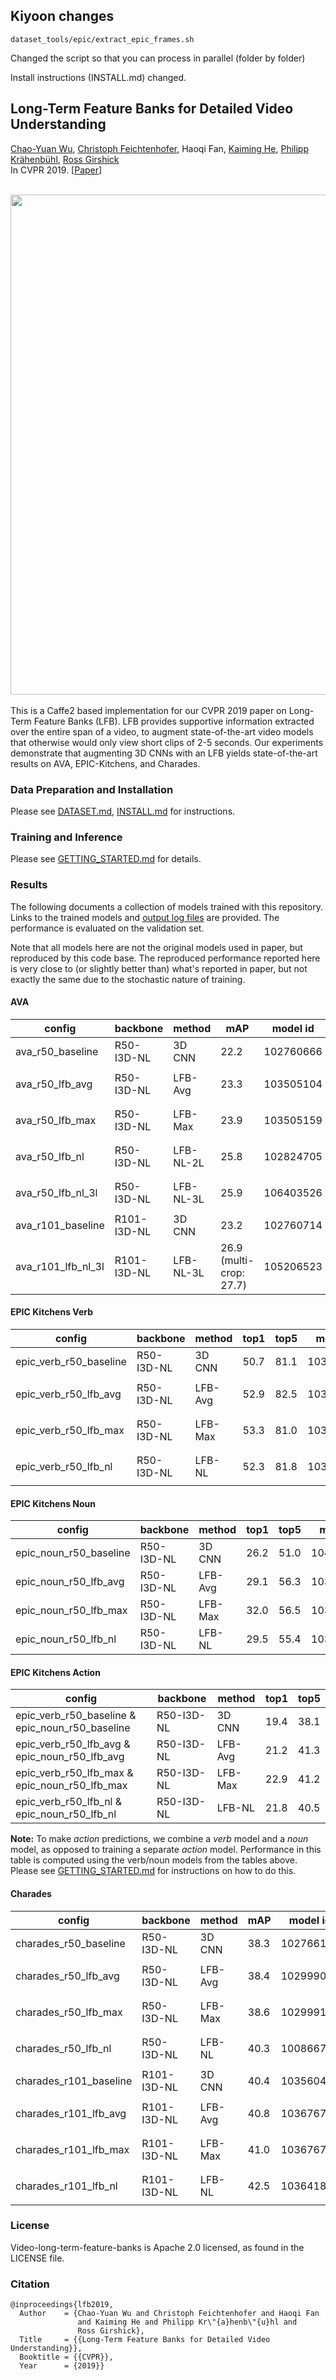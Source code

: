 ## Kiyoon changes

`dataset_tools/epic/extract_epic_frames.sh`

Changed the script so that you can process in parallel (folder by folder)

Install instructions (INSTALL.md) changed.

## Long-Term Feature Banks for Detailed Video Understanding ##

[Chao-Yuan Wu](https://www.cs.utexas.edu/~cywu/),
[Christoph Feichtenhofer](http://feichtenhofer.github.io/),
Haoqi Fan,
[Kaiming He](http://kaiminghe.com),
[Philipp Kr&auml;henb&uuml;hl](http://www.philkr.net/),
[Ross Girshick](http://rossgirshick.info)
<br/>
In CVPR 2019.
[[Paper](https://arxiv.org/abs/1812.05038)]
<br/>
<br/>

<div align="center">
<img src="figs/lfb_concept_figure.jpg" width="800">
</img></div>

<br/>
This is a Caffe2 based implementation
for our CVPR 2019 paper on Long-Term Feature Banks (LFB).
LFB provides supportive
information extracted over the entire span of a video, to
augment state-of-the-art video models that otherwise would
only view short clips of 2-5 seconds.
Our experiments
demonstrate that augmenting 3D CNNs
with an LFB yields state-of-the-art results
on AVA, EPIC-Kitchens, and Charades.

### Data Preparation and Installation
Please see [DATASET.md](DATASET.md), [INSTALL.md](INSTALL.md) for instructions.

### Training and Inference
Please see [GETTING_STARTED.md](GETTING_STARTED.md) for details.

### Results
The following documents a collection of models trained with this repository.
Links to the trained models and [output log files](https://dl.fbaipublicfiles.com/video-long-term-feature-banks/logs/04_2019_logs.tar.gz) are provided.
The performance is evaluated on the validation set.

Note that all models here are not the original models used in paper,
but reproduced by this code base.
The reproduced performance reported here is very close to (or slightly better than) what's reported in paper,
but not exactly the same due to the stochastic nature of training.

#### AVA
| config | backbone | method | mAP | model id | model |
| ------------- | ------------- | ------------- | ------------- | ------------- | ------------- |
| ava_r50_baseline | R50-I3D-NL | 3D CNN | 22.2 | 102760666 | [`model`](https://dl.fbaipublicfiles.com/video-long-term-feature-banks/102760666/model_final.pkl) |
| ava_r50_lfb_avg | R50-I3D-NL | LFB-Avg | 23.3 | 103505104 | [`model`](https://dl.fbaipublicfiles.com/video-long-term-feature-banks/103505104/model_final.pkl), [`lfb model`](https://dl.fbaipublicfiles.com/video-long-term-feature-banks/103505104/lfb_model.pkl) |
| ava_r50_lfb_max | R50-I3D-NL | LFB-Max | 23.9 | 103505159 | [`model`](https://dl.fbaipublicfiles.com/video-long-term-feature-banks/103505159/model_final.pkl), [`lfb model`](https://dl.fbaipublicfiles.com/video-long-term-feature-banks/103505159/lfb_model.pkl) |
| ava_r50_lfb_nl | R50-I3D-NL | LFB-NL-2L | 25.8 | 102824705 | [`model`](https://dl.fbaipublicfiles.com/video-long-term-feature-banks/102824705/model_final.pkl), [`lfb model`](https://dl.fbaipublicfiles.com/video-long-term-feature-banks/102824705/lfb_model.pkl) |
| ava_r50_lfb_nl_3l | R50-I3D-NL | LFB-NL-3L | 25.9 | 106403526 | [`model`](https://dl.fbaipublicfiles.com/video-long-term-feature-banks/106403526/model_final.pkl), [`lfb model`](https://dl.fbaipublicfiles.com/video-long-term-feature-banks/106403526/lfb_model.pkl) |
| ava_r101_baseline | R101-I3D-NL | 3D CNN | 23.2 | 102760714 | [`model`](https://dl.fbaipublicfiles.com/video-long-term-feature-banks/102760714/model_final.pkl) |
| ava_r101_lfb_nl_3l | R101-I3D-NL | LFB-NL-3L | 26.9 (multi-crop: 27.7) | 105206523 | [`model`](https://dl.fbaipublicfiles.com/video-long-term-feature-banks/105206523/model_final.pkl), [`lfb model`](https://dl.fbaipublicfiles.com/video-long-term-feature-banks/105206523/lfb_model.pkl) |

#### EPIC Kitchens Verb
| config | backbone | method | top1 | top5 | model id | model |
| ------------- | ------------- | ------------- | ------------- | ------------- | ------------- | ------------- |
| epic_verb_r50_baseline | R50-I3D-NL | 3D CNN | 50.7 | 81.1 | 103704809 | [`model`](https://dl.fbaipublicfiles.com/video-long-term-feature-banks/103704809/model_final.pkl) |
| epic_verb_r50_lfb_avg | R50-I3D-NL | LFB-Avg | 52.9 | 82.5 | 103777391 | [`model`](https://dl.fbaipublicfiles.com/video-long-term-feature-banks/103777391/model_final.pkl), [`lfb model`](https://dl.fbaipublicfiles.com/video-long-term-feature-banks/103777391/lfb_model.pkl) |
| epic_verb_r50_lfb_max | R50-I3D-NL | LFB-Max | 53.3 | 81.0 | 103777432 | [`model`](https://dl.fbaipublicfiles.com/video-long-term-feature-banks/103777432/model_final.pkl), [`lfb model`](https://dl.fbaipublicfiles.com/video-long-term-feature-banks/103777432/lfb_model.pkl) |
| epic_verb_r50_lfb_nl | R50-I3D-NL | LFB-NL | 52.3 | 81.8 | 103777046 | [`model`](https://dl.fbaipublicfiles.com/video-long-term-feature-banks/103777046/model_final.pkl), [`lfb model`](https://dl.fbaipublicfiles.com/video-long-term-feature-banks/103777046/lfb_model.pkl) |

#### EPIC Kitchens Noun
| config | backbone | method | top1 | top5 | model id | model |
| ------------- | ------------- | ------------- | ------------- | ------------- | ------------- | ------------- |
| epic_noun_r50_baseline | R50-I3D-NL | 3D CNN | 26.2 | 51.0 | 104421642 | [`model`](https://dl.fbaipublicfiles.com/video-long-term-feature-banks/104421642/model_final.pkl) |
| epic_noun_r50_lfb_avg | R50-I3D-NL | LFB-Avg | 29.1 | 56.3 | 103875866 | [`model`](https://dl.fbaipublicfiles.com/video-long-term-feature-banks/103875866/model_final.pkl) |
| epic_noun_r50_lfb_max | R50-I3D-NL | LFB-Max | 32.0 | 56.5 | 103875899 | [`model`](https://dl.fbaipublicfiles.com/video-long-term-feature-banks/103875899/model_final.pkl) |
| epic_noun_r50_lfb_nl | R50-I3D-NL | LFB-NL | 29.5 | 55.4 | 103706990 | [`model`](https://dl.fbaipublicfiles.com/video-long-term-feature-banks/103706990/model_final.pkl) |

#### EPIC Kitchens Action
| config | backbone | method | top1 | top5 |
| ------------- | ------------- | ------------- | ------------- | ------------- |
| epic_verb_r50_baseline & epic_noun_r50_baseline | R50-I3D-NL | 3D CNN | 19.4 | 38.1 |
| epic_verb_r50_lfb_avg & epic_noun_r50_lfb_avg | R50-I3D-NL | LFB-Avg | 21.2 | 41.3 |
| epic_verb_r50_lfb_max & epic_noun_r50_lfb_max | R50-I3D-NL | LFB-Max | 22.9 | 41.2 |
| epic_verb_r50_lfb_nl & epic_noun_r50_lfb_nl | R50-I3D-NL | LFB-NL | 21.8 | 40.5 |

**Note:** To make *action* predictions, we combine a *verb* model and a *noun* model, as opposed to training a separate *action* model.
Performance in this table is computed using the verb/noun models from the tables above.
Please see [GETTING_STARTED.md](https://github.com/facebookresearch/video-long-term-feature-banks/blob/master/GETTING_STARTED.md#evaluating-epic-kitchens-action-predictions)
for instructions on how to do this.


#### Charades
| config | backbone | method | mAP | model id | model |
| ------------- | ------------- | ------------- | ------------- | ------------- | ------------- |
| charades_r50_baseline | R50-I3D-NL | 3D CNN | 38.3 | 102766107 | [`model`](https://dl.fbaipublicfiles.com/video-long-term-feature-banks/102766107/model_final.pkl) |
| charades_r50_lfb_avg | R50-I3D-NL | LFB-Avg | 38.4 | 102999065 | [`model`](https://dl.fbaipublicfiles.com/video-long-term-feature-banks/102999065/model_final.pkl), [`lfb model`](https://dl.fbaipublicfiles.com/video-long-term-feature-banks/102999065/lfb_model.pkl) |
| charades_r50_lfb_max | R50-I3D-NL | LFB-Max | 38.6 | 102999121 | [`model`](https://dl.fbaipublicfiles.com/video-long-term-feature-banks/102999121/model_final.pkl), [`lfb model`](https://dl.fbaipublicfiles.com/video-long-term-feature-banks/102999121/lfb_model.pkl) |
| charades_r50_lfb_nl | R50-I3D-NL | LFB-NL | 40.3 | 100866795 | [`model`](https://dl.fbaipublicfiles.com/video-long-term-feature-banks/100866795/model_final.pkl), [`lfb model`](https://dl.fbaipublicfiles.com/video-long-term-feature-banks/100866795/lfb_model.pkl) |
| charades_r101_baseline | R101-I3D-NL | 3D CNN | 40.4 | 103560426 | [`model`](https://dl.fbaipublicfiles.com/video-long-term-feature-banks/103560426/model_final.pkl) |
| charades_r101_lfb_avg | R101-I3D-NL | LFB-Avg | 40.8 | 103676713 | [`model`](https://dl.fbaipublicfiles.com/video-long-term-feature-banks/103676713/model_final.pkl), [`lfb model`](https://dl.fbaipublicfiles.com/video-long-term-feature-banks/103676713/lfb_model.pkl) |
| charades_r101_lfb_max | R101-I3D-NL | LFB-Max | 41.0 | 103676788 | [`model`](https://dl.fbaipublicfiles.com/video-long-term-feature-banks/103676788/model_final.pkl), [`lfb model`](https://dl.fbaipublicfiles.com/video-long-term-feature-banks/103676788/lfb_model.pkl) |
| charades_r101_lfb_nl | R101-I3D-NL | LFB-NL | 42.5 | 103641815 | [`model`](https://dl.fbaipublicfiles.com/video-long-term-feature-banks/103641815/model_final.pkl), [`lfb model`](https://dl.fbaipublicfiles.com/video-long-term-feature-banks/103641815/lfb_model.pkl) |


### License
Video-long-term-feature-banks is Apache 2.0 licensed, as found in the LICENSE file.


### Citation
```
@inproceedings{lfb2019,
  Author    = {Chao-Yuan Wu and Christoph Feichtenhofer and Haoqi Fan
               and Kaiming He and Philipp Kr\"{a}henb\"{u}hl and
               Ross Girshick},
  Title     = {{Long-Term Feature Banks for Detailed Video Understanding}},
  Booktitle = {{CVPR}},
  Year      = {2019}}
```
